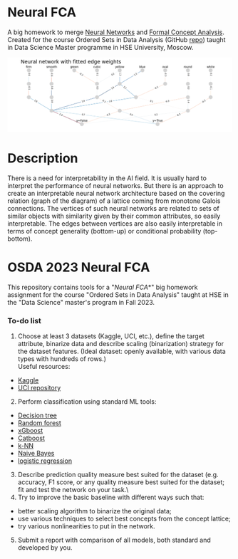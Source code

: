 # Neural FCA

A big homework to merge [Neural Networks](https://en.wikipedia.org/wiki/Artificial_neural_network)
and [Formal Concept Analysis](https://en.wikipedia.org/wiki/Formal_concept_analysis).
Created for the course Ordered Sets in Data Analysis (GitHub [repo](https://github.com/EgorDudyrev/OSDA_course))
taught in Data Science Master programme in HSE University, Moscow. 

![Example of a network build upon Fruits dataset](https://github.com/EgorDudyrev/OSDA_course/blob/Autumn_2022/neural_fca/fitted_network.png)

# Description
There is a need for interpretability in the AI field. It is usually hard to interpret the performance of neural networks. But there is an approach to create an interpretable neural network architecture based on the covering relation (graph of the diagram) of a lattice coming from monotone Galois connections. The vertices of such neural networks are related to sets of similar objects with similarity given by their common attributes, so easily interpretable. The edges between vertices are also easily interpretable in terms of concept generality (bottom-up) or conditional probability (top-bottom).


# OSDA 2023 Neural FCA

This repository contains tools for a "*Neural FCA**" big homework assignment for the course "Ordered Sets in Data Analysis" taught at HSE in the "Data Science" master's program in Fall 2023.


### To-do list

1. Choose at least 3 datasets (Kaggle, UCI, etc.), define the target attribute, binarize data and describe scaling (binarization) strategy for the dataset features.
(Ideal dataset: openly available, with various data types with hundreds of rows.)\
Useful resources:
* [Kaggle](https://www.kaggle.com/)
* [UCI repository](https://archive.ics.uci.edu/datasets)
2. Perform classification using standard ML tools:
* [Decision tree](https://scikit-learn.org/stable/modules/generated/sklearn.tree.DecisionTreeClassifier.html) 
* [Random forest](https://scikit-learn.org/stable/modules/generated/sklearn.ensemble.RandomForestClassifier.html#sklearn.ensemble.RandomForestClassifier)
* [xGboost](https://xgboost.readthedocs.io/en/latest/)
* [Catboost](https://catboost.ai/)
* [k-NN](https://scikit-learn.org/stable/modules/generated/sklearn.neighbors.KNeighborsClassifier.html)
* [Naive Bayes](https://scikit-learn.org/stable/modules/naive_bayes.html)
* [logistic regression](https://scikit-learn.org/stable/modules/generated/sklearn.linear_model.LogisticRegression.html#sklearn.linear_model.LogisticRegression)
3. Describe prediction quality measure best suited for the dataset (e.g. accuracy, F1 score, or any quality measure best suited for the dataset; fit and test the network on your task.\
4. Try  to improve the basic baseline with different ways such that:
  - better scaling algorithm to binarize the original data;
  - use various techniques to select best concepts from the concept lattice;
  - try various nonlinearities to put in the network.
5.  Submit a report with comparison of all models, both standard and developed by you.
